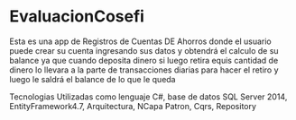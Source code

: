 # EvaluacionCosefi
Esta es una app de Registros de Cuentas DE Ahorros donde el usuario puede crear su cuenta ingresando sus datos y obtendrá el calculo de su balance ya que cuando deposita dinero si luego retira equis cantidad de dinero lo llevara a la parte de transacciones diarias para hacer el retiro y luego le saldrá el balance de lo que le queda

Tecnologias Utilizadas
como lenguaje C#, base de datos SQL Server 2014, EntityFramework4.7,
Arquitectura,
NCapa
Patron, 
Cqrs, Repository
